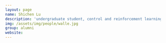 ```yaml
---
layout: page
name: Shichen Lu
description: 'undergraduate student, control and reinforcement learning for mobile manipulation. <strong>next: UTIAS</strong>' 
img: /assets/img/people/walle.jpg
group: alumni
website: 
---
```



